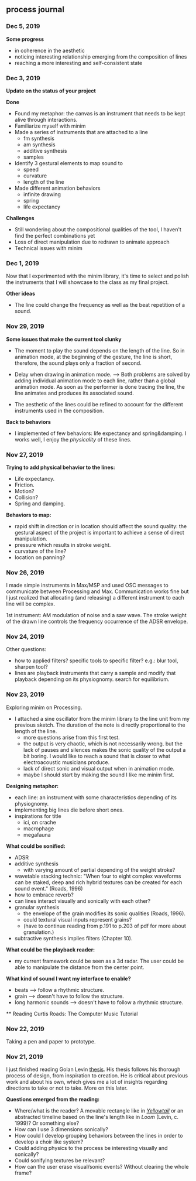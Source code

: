 ## process journal
### Dec 5, 2019
**Some progress**
- in coherence in the aesthetic
- noticing interesting relationship emerging from the composition of lines
- reaching a more interesting and self-consistent state

### Dec 3, 2019
**Update on the status of your project**

**Done**
- Found my metaphor: the canvas is an instrument that needs to be kept alive through interactions.
- Familiarize myself with minim
- Made a series of instruments that are attached to a line
    - fm synthesis
    - am synthesis
    - additive synthesis
    - samples
- Identify 3 gestural elements to map sound to
    - speed
    - curvature
    - length of the line
- Made different animation behaviors
    - infinite drawing
    - spring
    - life expectancy

**Challenges**
- Still wondering about the compositional qualities of the tool, I haven't find the perfect combinations yet
- Loss of direct manipulation due to redrawn to animate approach
- Technical issues with minim


### Dec 1, 2019
Now that I experimented with the minim library, it's time to select and polish the instruments that I will showcase to the class as my final project.

**Other ideas**
- The line could change the frequency as well as the beat repetition of a sound.


### Nov 29, 2019
**Some issues that make the current tool clunky**
- The moment to play the sound depends on the length of the line. So in animation mode, at the beginning of the gesture, the line is short, therefore, the sound plays only a fraction of second.
- Delay when drawing in animation mode.
--> Both problems are solved by adding individual animation mode to each line, rather than a global animation mode. As soon as the performer is done tracing the line, the line animates and produces its associated sound.   

- The aesthetic of the lines could be refined to account for the different instruments used in the composition.

**Back to behaviors**
- I implemented of few behaviors: life expectancy and spring&damping. I works well, I enjoy the _physicality_ of these lines.

### Nov 27, 2019

**Trying to add physical behavior to the lines:**
- Life expectancy.
- Friction.
- Motion?
- Collision?
- Spring and damping.

**Behaviors to map:**
- rapid shift in direction or in location should affect the sound quality: the gestural aspect of the project is important to achieve a sense of direct manipulation.
- pressure which results in stroke weight.
- curvature of the line?
- location on panning?


### Nov 26, 2019
I made simple instruments in Max/MSP and used OSC messages to communicate between Processing and Max. Communication works fine but I just realized that allocating (and releasing) a different instrument to each line will be complex.

1st instrument: AM modulation of noise and a saw wave. The stroke weight of the drawn line controls the frequency occurrence of the ADSR envelope.


### Nov 24, 2019
Other questions:
- how to applied filters? specific tools to specific filter? e.g.: blur tool, sharpen tool?
- lines are playback instruments that carry a sample and modify that playback depending on its physiognomy. search for equilibrium.


### Nov 23, 2019
Exploring minim on Processing.
- I attached a sine oscillator from the minim library to the line unit from my previous sketch. The duration of the note is directly proportional to the length of the line.
    - more questions arise from this first test.
    - the output is very chaotic, which is not necessarily wrong. but the lack of pauses and silences makes the sonic quality of the output a bit boring. I would like to reach a sound that is closer to what electroacoustic musicians produce.
    - lack of direct sonic and visual output when in animation mode.
    - maybe I should start by making the sound I like me minim first.

**Designing metaphor:**
- each line: an instrument with some characteristics depending of its physiognomy.
- implementing big lines die before short ones.
- inspirations for title
    - ici, on crache
    - macrophage
    - megafauna

**What could be sonified:**
- ADSR
- additive synthesis
    - with varying amount of partial depending of the weight stroke?
- wavetable stacking technic: "When four to eight complex waveforms can be staked, deep and rich hybrid textures can be created for each sound event." (Roads, 1996)
- how to embrace reverb?
- can lines interact visually and sonically with each other?
- granular synthesis
    - the envelope of the grain modifies its sonic qualities (Roads, 1996).
    - could textural visual inputs represent grains?
    - (have to continue reading from p.191 to p.203 of pdf for more about granulation.)
- subtractive synthesis implies filters (Chapter 10).


**What could be the playback reader:**
- my current framework could be seen as a 3d radar. The user could be able to manipulate the distance from the center point.

**What kind of sound I want my interface to enable?**
- beats --> follow a rhythmic structure.
- grain --> doesn't have to follow the structure.
- long harmonic sounds --> doesn't have to follow a rhythmic structure.

** Reading Curtis Roads: The Computer Music Tutorial


### Nov 22, 2019
Taking a pen and paper to prototype.



### Nov 21, 2019
I just finished reading Golan Levin [thesis](https://acg.media.mit.edu/people/golan/thesis/thesis300.pdf). His thesis follows his thorough process of design, from inspiration to creation. He is critical about previous work and about his own, which gives me a lot of insights regarding directions to take or not to take. More on this later.

**Questions emerged from the reading:**
- Where/what is the reader? A movable rectangle like in [_Yellowtail_](http://www.flong.com/projects/yellowtail/) or an abstracted timeline based on the line's length like in _Loom_ (Levin, c. 1999)? Or something else?
- How can I use 3 dimensions sonically?
- How could I develop grouping behaviors between the lines in order to develop a choir like system?
- Could adding physics to the process be interesting visually and sonically?
- Could sonifying textures be relevant?
- How can the user erase visual/sonic events? Without clearing the whole frame?
